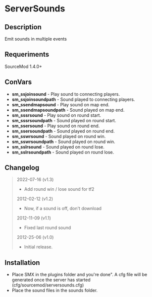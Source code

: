 # ServerSounds

## Description

Emit sounds in multiple events

## Requeriments

SourceMod 1.4.0+

## ConVars

* **sm_ssjoinsound** - Play sound to connecting players.
* **sm_ssjoinsoundpath** - Sound played to connecting players.
* **sm_ssendmapsound** - Play sound on map end.
* **sm_ssendmapsoundpath** - Sound played on map end.
* **sm_sssrsound** - Play sound on round start.
* **sm_sssrsoundpath** - Sound played on round start.
* **sm_ssersound** - Play sound on round end.
* **sm_ssersoundpath** - Sound played on round end.
* **sm_sswrsound** - Sound played on round win.
* **sm_sswrsoundpath** - Sound played on round win.
* **sm_sslrsound** - Sound played on round lose.
* **sm_sslrsoundpath** - Sound played on round lose.

## Changelog

> 2022-07-16 (v1.3)
>
> * Add round win / lose sound for tf2
>
> 2012-02-12 (v1.2)
>
> * Now, if a sound is off, don't download
>
> 2012-11-09 (v1.1)
>
> * Fixed last round sound
>
> 2012-25-06 (v1.0)
>
> * Initial release.

## Installation

* Place SMX in the plugins folder and you're done". A cfg file will be generated once the server has started (cfg/sourcemod/serversounds.cfg)
* Place the sound files in the sounds folder.
